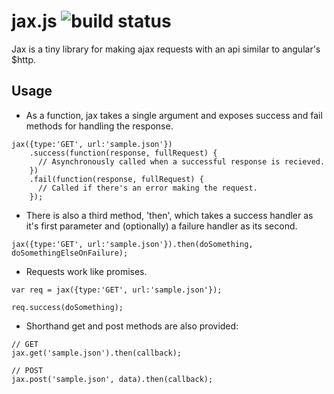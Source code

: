 jax.js ![build status](https://travis-ci.org/harryhope/jax.js.svg?branch=master)
===

Jax is a tiny library for making ajax requests with an api similar to angular's $http.

## Usage

- As a function, jax takes a single argument and exposes success and fail methods for handling the response.

```
jax({type:'GET', url:'sample.json'})
    .success(function(response, fullRequest) {
      // Asynchronously called when a successful response is recieved.
    })
    .fail(function(response, fullRequest) {
      // Called if there's an error making the request.
    });
```

- There is also a third method, 'then', which takes a success handler as it's first parameter and (optionally) a failure handler as its second.

```
jax({type:'GET', url:'sample.json'}).then(doSomething, doSomethingElseOnFailure);
```

- Requests work like promises.

```
var req = jax({type:'GET', url:'sample.json'});

req.success(doSomething);
```

- Shorthand get and post methods are also provided:

```
// GET
jax.get('sample.json').then(callback);

// POST
jax.post('sample.json', data).then(callback);
```
